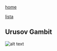 [home](/zaliczeniowe1awww/)

[lista](/zaliczeniowe1awww/lista/)

## Urusov Gambit

![alt text](https://www.thechesswebsite.com/wp-content/uploads/2017/02/urusov-gambit.jpg "Urusov Gambit")
